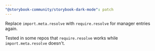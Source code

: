 ```yaml
---
"@storybook-community/storybook-dark-mode": patch
---
```


Replace `import.meta.resolve` with `require.resolve` for manager entries again.

Tested in some repos that `require.resolve` works while `import.meta.resolve` doesn't.
